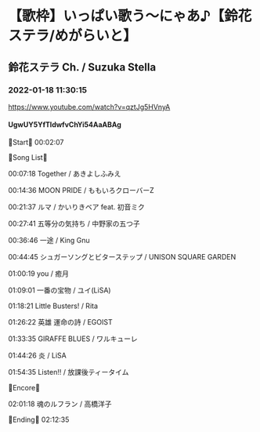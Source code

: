 # 【歌枠】いっぱい歌う〜にゃあ♪【鈴花ステラ/めがらいと】

## 鈴花ステラ Ch. / Suzuka Stella

### 2022-01-18 11:30:15

https://www.youtube.com/watch?v=qztJg5HVnyA

#### UgwUY5YfTldwfvChYi54AaABAg

🔔Start🔔 00:02:07



🔔Song List🔔

00:07:18 Together / あきよしふみえ

00:14:36 MOON PRIDE / ももいろクローバーZ

00:21:37 ルマ / かいりきベア feat. 初音ミク

00:27:41 五等分の気持ち / 中野家の五つ子

00:36:46 一途 / King Gnu

00:44:45 シュガーソングとビターステップ / UNISON SQUARE GARDEN

01:00:19 you / 癒月

01:09:01 一番の宝物 / ユイ(LiSA)

01:18:21 Little Busters! / Rita

01:26:22 英雄 運命の詩 / EGOIST

01:33:35 GIRAFFE BLUES / ワルキューレ

01:44:26 炎 / LiSA

01:54:35 Listen!! / 放課後ティータイム



🔔Encore🔔

02:01:18 魂のルフラン / 高橋洋子



🔔Ending🔔 02:12:35

